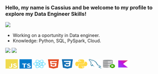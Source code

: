 ### Hello, my name is Cassius and be welcome to my profile to explore my Data Engineer Skills!

<img   src="https://media4.giphy.com/media/v1.Y2lkPTc5MGI3NjExOXl0cTY0NGtkYXRheXZ3cG5tODF4ZWJodzl5cWE1dXY2eXB1YnByNCZlcD12MV9pbnRlcm5hbF9naWZfYnlfaWQmY3Q9Zw/SjWotWz6b76yQ/giphy.webp"/>

- Working on a oportunity in Data engineer.
- Knowledge: Python, SQL, PySpark, Cloud.

<div>
  <img height="180em" src="https://github-readme-stats.vercel.app/api?username=CassiusCardoso&show_icons=true&theme=dark"/>
  <img height="180em" src="https://github-readme-stats.vercel.app/api/top-langs/?username=CassiusCardoso&layout=compact&theme=dark"/>
</div>

<div style="inline-block"> <br>
 <img align="center" height="30" width="40" src="https://raw.githubusercontent.com/devicons/devicon/master/icons/javascript/javascript-plain.svg">
  
 <img align="center" height="30" width="40" src="https://raw.githubusercontent.com/devicons/devicon/master/icons/typescript/typescript-plain.svg">
 
 <img align="center" height="30" width="40" src="https://raw.githubusercontent.com/devicons/devicon/master/icons/react/react-original.svg">
 
 <img align="center" height="30" width="40" src="https://raw.githubusercontent.com/devicons/devicon/master/icons/html5/html5-plain.svg">
 
 <img align="center" height="30" width="40" src="https://raw.githubusercontent.com/devicons/devicon/master/icons/css3/css3-plain.svg">

  <img align="center" height="30" width="40" src="https://raw.githubusercontent.com/devicons/devicon/master/icons/python/python-plain.svg">


 
 <img align="center" height="30" width="40" src="https://raw.githubusercontent.com/devicons/devicon/master/icons/mysql/mysql-original.svg">

 <img align="center" height="30" width="40" src="https://raw.githubusercontent.com/devicons/devicon/master/icons/sqldeveloper/sqldeveloper-original.svg">
 
 <img align="center" height="30" width="40" src="https://raw.githubusercontent.com/devicons/devicon/master/icons/kotlin/kotlin-original.svg">

</div>
